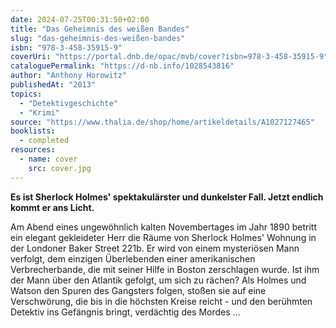 ```yaml
---
date: 2024-07-25T00:31:50+02:00
title: "Das Geheimnis des weißen Bandes"
slug: "das-geheimnis-des-weißen-bandes"
isbn: "978-3-458-35915-9"
coverUri: "https://portal.dnb.de/opac/mvb/cover?isbn=978-3-458-35915-9"
cataloguePermalink: "https://d-nb.info/1028543816"
author: "Anthony Horowitz"
publishedAt: "2013"
topics:
  - "Detektivgeschichte"
  - "Krimi"
source: "https://www.thalia.de/shop/home/artikeldetails/A1027127465"
booklists:
  - completed
resources:
  - name: cover
    src: cover.jpg
---
```

**Es ist Sherlock Holmes' spektakulärster und dunkelster Fall. Jetzt endlich 
kommt er ans Licht.**

Am Abend eines ungewöhnlich kalten Novembertages im Jahr 1890 betritt ein 
elegant gekleideter Herr die Räume von Sherlock Holmes' Wohnung in der 
Londoner Baker Street 221b. Er wird von einem mysteriösen Mann verfolgt, dem 
einzigen Überlebenden einer amerikanischen Verbrecherbande, die mit seiner 
Hilfe in Boston zerschlagen wurde. Ist ihm der Mann über den Atlantik gefolgt, 
um sich zu rächen? Als Holmes und Watson den Spuren des Gangsters folgen, 
stoßen sie auf eine Verschwörung, die bis in die höchsten Kreise reicht - und 
den berühmten Detektiv ins Gefängnis bringt, verdächtig des Mordes …